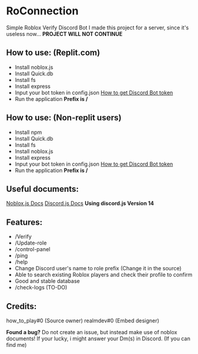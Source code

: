 # RoConnection
Simple Roblox Verify Discord Bot
I made this project for a server, since it's useless now...
**PROJECT WILL NOT CONTINUE**

## How to use: (Replit.com)
- Install noblox.js
- Install Quick.db
- Install fs
- Install express
- Input your bot token in config.json [How to get Discord Bot token](https://discord.com/developers/docs/intro)
- Run the application
  **Prefix is /**

## How to use: (Non-replit users)
- Install npm
- Install Quick.db
- Install fs
- Install noblox.js
- Install express
- Input your bot token in config.json [How to get Discord Bot token](https://discord.com/developers/docs/intro)
- Run the application
  **Prefix is /**

## Useful documents:
[Noblox.js Docs](https://noblox.js.org/)
[Discord.js Docs](https://discord.js.org/) **Using discord.js Version 14**

## Features:
- /Verify
- /Update-role
- /control-panel
- /ping
- /help
- Change Discord user's name to role prefix (Change it in the source)
- Able to search existing Roblox players and check their profile to confirm
- Good and stable database
- /check-logs (TO-DO)

## Credits:
how_to_play#0 (Source owner)
realmdev#0 (Embed designer)

**Found a bug?**
Do not create an issue, but instead make use of noblox documents!
If your lucky, i might answer your Dm(s) in Discord. (If you can find me)
